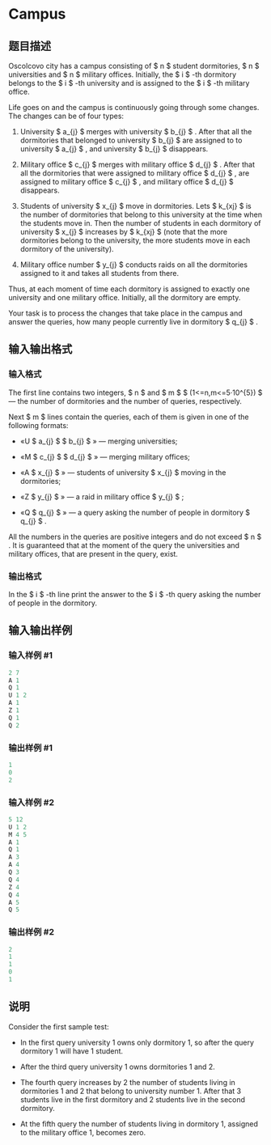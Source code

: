 # Campus

## 题目描述

Oscolcovo city has a campus consisting of $ n $ student dormitories, $ n $ universities and $ n $ military offices. Initially, the $ i $ -th dormitory belongs to the $ i $ -th university and is assigned to the $ i $ -th military office.

Life goes on and the campus is continuously going through some changes. The changes can be of four types:

1. University $ a_{j} $ merges with university $ b_{j} $ . After that all the dormitories that belonged to university $ b_{j} $ are assigned to to university $ a_{j} $ , and university $ b_{j} $ disappears.

2. Military office $ c_{j} $ merges with military office $ d_{j} $ . After that all the dormitories that were assigned to military office $ d_{j} $ , are assigned to military office $ c_{j} $ , and military office $ d_{j} $ disappears.

3. Students of university $ x_{j} $ move in dormitories. Lets $ k_{xj} $ is the number of dormitories that belong to this university at the time when the students move in. Then the number of students in each dormitory of university $ x_{j} $ increases by $ k_{xj} $ (note that the more dormitories belong to the university, the more students move in each dormitory of the university).

4. Military office number $ y_{j} $ conducts raids on all the dormitories assigned to it and takes all students from there.

Thus, at each moment of time each dormitory is assigned to exactly one university and one military office. Initially, all the dormitory are empty.

Your task is to process the changes that take place in the campus and answer the queries, how many people currently live in dormitory $ q_{j} $ .

## 输入输出格式

### 输入格式

The first line contains two integers, $ n $ and $ m $ $ (1<=n,m<=5·10^{5}) $ — the number of dormitories and the number of queries, respectively.

Next $ m $ lines contain the queries, each of them is given in one of the following formats:

- «U $ a_{j} $ $ b_{j} $ » — merging universities;

- «M $ c_{j} $ $ d_{j} $ » — merging military offices;

- «A $ x_{j} $ » — students of university $ x_{j} $ moving in the dormitories;

- «Z $ y_{j} $ » — a raid in military office $ y_{j} $ ;

- «Q $ q_{j} $ » — a query asking the number of people in dormitory $ q_{j} $ .

All the numbers in the queries are positive integers and do not exceed $ n $ . It is guaranteed that at the moment of the query the universities and military offices, that are present in the query, exist.

### 输出格式

In the $ i $ -th line print the answer to the $ i $ -th query asking the number of people in the dormitory.

## 输入输出样例

### 输入样例 #1

```cpp
2 7
A 1
Q 1
U 1 2
A 1
Z 1
Q 1
Q 2

```
### 输出样例 #1

```cpp
1
0
2

```
### 输入样例 #2

```cpp
5 12
U 1 2
M 4 5
A 1
Q 1
A 3
A 4
Q 3
Q 4
Z 4
Q 4
A 5
Q 5

```
### 输出样例 #2

```cpp
2
1
1
0
1

```
## 说明

Consider the first sample test:

- In the first query university 1 owns only dormitory 1, so after the query dormitory 1 will have 1 student.

- After the third query university 1 owns dormitories 1 and 2.

- The fourth query increases by 2 the number of students living in dormitories 1 and 2 that belong to university number 1. After that 3 students live in the first dormitory and 2 students live in the second dormitory.

- At the fifth query the number of students living in dormitory 1, assigned to the military office 1, becomes zero.

